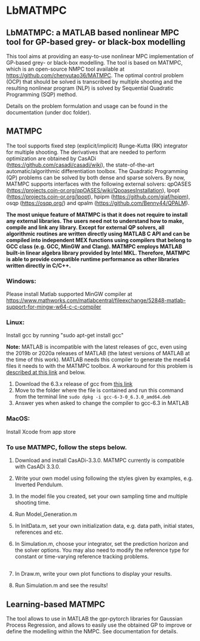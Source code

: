 # LbMATMPC
## LbMATMPC: a MATLAB based nonlinear MPC tool for GP-based grey- or black-box modelling

This tool aims at providing an easy-to-use nonlinear MPC implementation of GP-based grey- or black-box modelling. The tool is based on MATMPC, which is an open-source NMPC tool available at https://github.com/chenyutao36/MATMPC. The optimal control problem (OCP) that should be solved is transcribed by multiple shooting and the resulting nonlinear program (NLP) is solved by Sequential Quadratic Programming (SQP) method.

Details on the problem formulation and usage can be found in the documentation (under doc folder).

## MATMPC

The tool supports fixed step (explicit/implicit) Runge-Kutta (RK) integrator for multiple shooting. The derivatives that are needed to perform optimization are obtained by CasADi (https://github.com/casadi/casadi/wiki), the state-of-the-art automatic/algorithmic differentiation toolbox. The Quadratic Programming (QP) problems can be solved by both dense and sparse solvers. By now, MATMPC supports interfaces with the following external solvers: qpOASES (https://projects.coin-or.org/qpOASES/wiki/QpoasesInstallation), Ipopt (https://projects.coin-or.org/Ipopt), hpipm (https://github.com/giaf/hpipm), osqp (https://osqp.org/) and qpalm (https://github.com/Benny44/QPALM).

**The most unique feature of MATMPC is that it does not require to install any external libraries. The users need not to understand how to make, compile and link any library. Except for external QP solvers, all algorithmic routines are written directly using MATLAB C API and can be compiled into independent MEX functions using compilers that belong to GCC class (e.g. GCC, MinGW and Clang). MATMPC employs MATLAB built-in linear algebra library provided by Intel MKL. Therefore, MATMPC is able to provide compatible runtime performance as other libraries written directly in C/C++.**

### Windows:

Please install Matlab supported MinGW compiler at https://www.mathworks.com/matlabcentral/fileexchange/52848-matlab-support-for-mingw-w64-c-c-compiler

### Linux:

Install gcc by running "sudo apt-get install gcc"

**Note:** MATLAB is incompatible with the latest releases of gcc, even using the 2019b or 2020a releases of MATLAB (the latest versions of MATLAB at the time of this work). MATLAB needs this compiler to generate the mex64 files it needs to with the MATMPC toolbox. A workaround for this problem is [described at this link](https://www.mathworks.com/matlabcentral/answers/407502-incompatible-gcc-version-with-mex) and below.

1. Download the 6.3.x release of gcc from [this link](https://drive.google.com/file/d/1VYb08z7BQH6LQDimcob_jsDHFjjNO8dY/view?usp=sharing)
2. Move to the folder where the file is contained and run this command from the terminal line `sudo dpkg -i gcc-6-3-0_6.3.0_amd64.deb`
3. Answer yes when asked to change the compiler to gcc-6.3 in MATLAB

### MacOS:

Install Xcode from app store

### To use MATMPC, follow the steps below.

1. Download and install CasADi-3.3.0. MATMPC currently is compatible with CasADi 3.3.0.

2. Write your own model using following the styles given by examples, e.g. Inverted Pendulum.

3. In the model file you created, set your own sampling time and multiple shooting time. 

4. Run Model_Generation.m

5. In InitData.m, set your own initialization data, e.g. data path, initial states, references and etc.

6. In Simulation.m, choose your integrator, set the prediction horizon and the solver options. You may also need to modify the reference type for constant or time-varying reference tracking problems.

##

7. In Draw.m, write your own plot functions to display your results.

8. Run Simulation.m and see the results!

## Learning-based MATMPC

The tool allows to use in MATLAB the gpr-pytorch libraries for Gaussian Process Regression, and allows to easily use the obtained GP to improve or define the modelling within the NMPC. See documentation for details.

